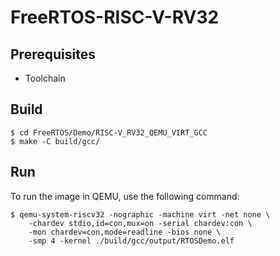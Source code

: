 # FreeRTOS-RISC-V-RV32

## Prerequisites

* Toolchain

## Build

```
$ cd FreeRTOS/Demo/RISC-V_RV32_QEMU_VIRT_GCC
$ make -C build/gcc/
```

## Run

To run the image in QEMU, use the following command:

```
$ qemu-system-riscv32 -nographic -machine virt -net none \
    -chardev stdio,id=con,mux=on -serial chardev:con \
    -mon chardev=con,mode=readline -bios none \
    -smp 4 -kernel ./build/gcc/output/RTOSDemo.elf
```
